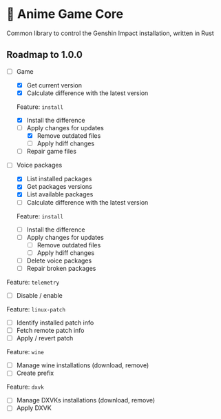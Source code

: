 # 🦀 Anime Game Core

Common library to control the Genshin Impact installation, written in Rust

## Roadmap to 1.0.0

* [ ] Game
  * [x] Get current version
  * [x] Calculate difference with the latest version

  Feature: `install`

  * [x] Install the difference
  * [ ] Apply changes for updates
    * [x] Remove outdated files
    * [ ] Apply hdiff changes
  * [ ] Repair game files

* [ ] Voice packages
  * [x] List installed packages
  * [x] Get packages versions
  * [x] List available packages
  * [ ] Calculate difference with the latest version

  Feature: `install`

  * [ ] Install the difference
  * [ ] Apply changes for updates
    * [ ] Remove outdated files
    * [ ] Apply hdiff changes
  * [ ] Delete voice packages
  * [ ] Repair broken packages

Feature: `telemetry`

* [ ] Disable / enable

Feature: `linux-patch`

* [ ] Identify installed patch info
* [ ] Fetch remote patch info
* [ ] Apply / revert patch

Feature: `wine`

* [ ] Manage wine installations (download, remove)
* [ ] Create prefix

Feature: `dxvk`

* [ ] Manage DXVKs installations (download, remove)
* [ ] Apply DXVK
